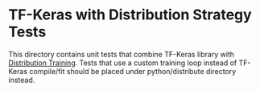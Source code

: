 # TF-Keras with Distribution Strategy Tests

This directory contains unit tests that combine TF-Keras library with
[Distribution Training](https://www.tensorflow.org/guide/distributed_training).
Tests that use a custom training loop instead of TF-Keras compile/fit should be
placed under python/distribute directory instead.
